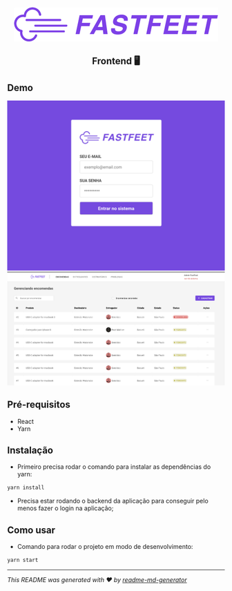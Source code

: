 <h1 align="center">
  <img align="center" src="https://raw.githubusercontent.com/estevaowat/fastfeet/master/.github/logo.png"/>
</h1>

<h2 align="center">Frontend 🖥</h2>

## Demo

<img alt="Login fastfeet" title="Login fastfeet" src="https://github.com/estevaowat/fastfeet/blob/master/frontend/assets/fastfeet-login.png" width="600px" />
 <img alt="Entregas fastfeet" title="entregas Fastfeet" src="https://github.com/estevaowat/fastfeet/blob/master/frontend/assets/fastfeet-deliveries.png" width="750px" />

## Pré-requisitos

- React
- Yarn

## Instalação

- Primeiro precisa rodar o comando para instalar as dependências do yarn:

```sh
yarn install
```

- Precisa estar rodando o backend da aplicação para conseguir pelo menos fazer o login na aplicação;

## Como usar

- Comando para rodar o projeto em modo de desenvolvimento:

```sh
yarn start
```

---

_This README was generated with ❤️ by [readme-md-generator](https://github.com/kefranabg/readme-md-generator)_
